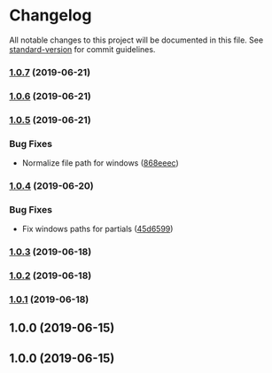 # Changelog

All notable changes to this project will be documented in this file. See [standard-version](https://github.com/conventional-changelog/standard-version) for commit guidelines.

### [1.0.7](https://github.com/javipuche/maquetus/compare/v1.0.6...v1.0.7) (2019-06-21)



### [1.0.6](https://github.com/javipuche/maquetus/compare/v1.0.5...v1.0.6) (2019-06-21)



### [1.0.5](https://github.com/javipuche/maquetus/compare/v1.0.4...v1.0.5) (2019-06-21)


### Bug Fixes

* Normalize file path for windows ([868eeec](https://github.com/javipuche/maquetus/commit/868eeec))



### [1.0.4](https://github.com/javipuche/maquetus/compare/v1.0.3...v1.0.4) (2019-06-20)


### Bug Fixes

* Fix windows paths for partials ([45d6599](https://github.com/javipuche/maquetus/commit/45d6599))



### [1.0.3](https://github.com/javipuche/maquetus/compare/v1.0.2...v1.0.3) (2019-06-18)



### [1.0.2](https://github.com/javipuche/maquetus/compare/v1.0.0...v1.0.2) (2019-06-18)



### [1.0.1](https://github.com/javipuche/maquetus/compare/v1.0.0...v1.0.1) (2019-06-18)



## 1.0.0 (2019-06-15)



## 1.0.0 (2019-06-15)
